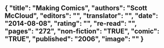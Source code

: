 {
 "title": "Making Comics",
 "authors": "Scott McCloud",
 "editors": "",
 "translator": "",
 "date": "2014-08-08",
 "rating": "",
 "re-read": "",
 "pages": "272",
 "non-fiction": "TRUE",
 "comic": "TRUE",
 "published": "2006",
 "image": ""
}
---

